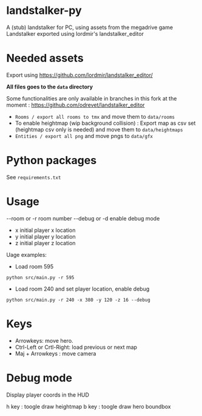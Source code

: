 # landstalker-py

A (stub) landstalker for PC, using assets from the megadrive game Landstalker exported using lordmir's landstalker_editor


# Needed assets

Export using https://github.com/lordmir/landstalker_editor/

**All files goes to the `data` directory**

Some functionalities are only available in branches in this fork at the moment : https://github.com/odrevet/landstalker_editor

* `Rooms / export all rooms to tmx` and move them to `data/rooms`
* To enable heightmap (wip background collision) : Export map as csv set (heightmap csv only is needed) and move them to `data/heightmaps`
* `Entities / export all png` and move pngs to `data/gfx`

# Python packages

See `requirements.txt`

# Usage

--room or -r room number
--debug or -d enable debug mode
- x initial player x location
- y initial player y location
- z initial player z location


Uage examples:

* Load room 595

```
python src/main.py -r 595
```

* Load room 240 and set player location, enable debug

```
python src/main.py -r 240 -x 380 -y 120 -z 16 --debug
```

# Keys

* Arrowkeys: move hero.
* Ctrl-Left or Crtl-Right: load previous or next map
* Maj + Arrowkeys : move camera


# Debug mode

Display player coords in the HUD

h key : toogle draw heightmap 
b key : toogle draw hero boundbox
